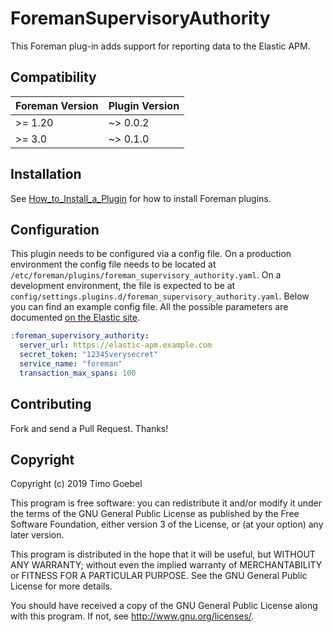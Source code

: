 # ForemanSupervisoryAuthority

This Foreman plug-in adds support for reporting data to the Elastic APM.

## Compatibility

| Foreman Version | Plugin Version |
| --------------- | -------------- |
| >= 1.20         | ~> 0.0.2       |
| >= 3.0          | ~> 0.1.0       |

## Installation

See [How_to_Install_a_Plugin](http://projects.theforeman.org/projects/foreman/wiki/How_to_Install_a_Plugin)
for how to install Foreman plugins.

## Configuration

This plugin needs to be configured via a config file. On a production environment the config file
needs to be located at `/etc/foreman/plugins/foreman_supervisory_authority.yaml`. On a development environment,
the file is expected to be at `config/settings.plugins.d/foreman_supervisory_authority.yaml`.
Below you can find an example config file. All the possible parameters are documented
[on the Elastic site](https://www.elastic.co/guide/en/apm/agent/ruby/current/configuration.html#_options).

```yaml
:foreman_supervisory_authority:
  server_url: https://elastic-apm.example.com
  secret_token: "12345verysecret"
  service_name: "foreman"
  transaction_max_spans: 100
```

## Contributing

Fork and send a Pull Request. Thanks!

## Copyright

Copyright (c) 2019 Timo Goebel

This program is free software: you can redistribute it and/or modify
it under the terms of the GNU General Public License as published by
the Free Software Foundation, either version 3 of the License, or
(at your option) any later version.

This program is distributed in the hope that it will be useful,
but WITHOUT ANY WARRANTY; without even the implied warranty of
MERCHANTABILITY or FITNESS FOR A PARTICULAR PURPOSE. See the
GNU General Public License for more details.

You should have received a copy of the GNU General Public License
along with this program. If not, see <http://www.gnu.org/licenses/>.
